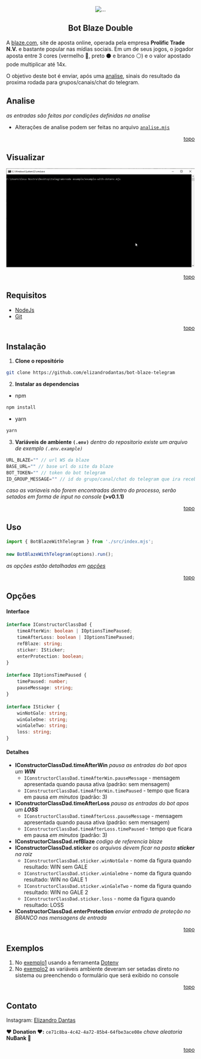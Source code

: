<div id="topo"></div>

<div align="center">
    <a style="text-decoration: none" href="https://blaze.com/r/dZONo">
        <img src="https://blaze.com/images/logo-icon.png" alt="..." width="auto" height="95"/>
    </a>
</div>

<h2 align="center"> Bot Blaze Double </h2>

A [blaze.com](https://blaze.com/r/dZONo), site de aposta online, operada pela empresa **Prolific Trade N.V.** e bastante popular nas mídias sociais. Em um de seus jogos, o jogador aposta entre 3 cores (vermelho 🔴, preto ⚫️ e branco ⚪️) e o valor apostado pode multiplicar até 14x.

O objetivo deste bot é enviar, após uma [analise](#analise), sinais do resultado da proxima rodada para grupos/canais/chat do telegram.

## Analise 
_as entradas são feitas por condições definidas na analise_
* Alterações de analise podem ser feitas no arquivo [`analise.mjs`](https://github.com/elizandrodantas/bot-blaze-telegram/blob/main/src/core/analise.mjs)

<p align="right"><a href="#topo">topo</a></p>

## Visualizar

<img src="./assets/20220827_221141.gif" alt="..." />

<p align="right"><a href="#topo">topo</a></p>

## Requisitos

* [NodeJs](https://nodejs.org/en/download/)
* [Git](https://git-scm.com/downloads)

<p align="right"><a href="#topo">topo</a></p>

## Instalação

1. **Clone o repositório**
```sh
git clone https://github.com/elizandrodantas/bot-blaze-telegram
```

2. **Instalar as dependencias**
- npm
```sh
npm install
```
- yarn
```sh
yarn
```

3. **Variáveis de ambiente `(.env)`**
_dentro do repositorio existe um arquivo de exemplo `(.env.example)`_

```js
URL_BLAZE="" // url WS da blaze
BASE_URL="" // base url do site da blaze
BOT_TOKEN="" // token do bot telegram
ID_GROUP_MESSAGE="" // id do grupo/canal/chat do telegram que ira receber os sinais (string)
```

_caso as variaveis não forem encontradas dentro do processo, serão setados em forma de input no console_ **(>v0.1.1)**

<p align="right"><a href="#topo">topo</a></p>

## Uso

```javascript
import { BotBlazeWithTelegram } from './src/index.mjs';

new BotBlazeWithTelegram(options).run();
```

_as opções estão detalhadas em [opções](#opções)_

<p align="right"><a href="#topo">topo</a></p>

## Opções

#### Interface
```ts
interface IConstructorClassDad {
    timeAfterWin: boolean | IOptionsTimePaused;
    timeAfterLoss: boolean | IOptionsTimePaused;
    refBlaze: string;
    sticker: ISticker;
    enterProtection: boolean;
}

interface IOptionsTimePaused {
    timePaused: number;
    pauseMessage: string;
}

interface ISticker {
    winNotGale: string;
    winGaleOne: string;
    winGaleTwo: string;
    loss: string;
}
```

#### Detalhes
* **IConstructorClassDad.timeAfterWin** _pausa as entradas do bot apos um **WIN**_
    - `IConstructorClassDad.timeAfterWin.pauseMessage` - mensagem apresentada quando pausa ativa (padrão: sem mensagem)
    - `IConstructorClassDad.timeAfterWin.timePaused` - tempo que ficara em pausa _em minutos_ (padrão: 3)
* **IConstructorClassDad.timeAfterLoss** _pausa as entradas do bot apos um **LOSS**_
    - `IConstructorClassDad.timeAfterLoss.pauseMessage` - mensagem apresentada quando pausa ativa (padrão: sem mensagem)
    - `IConstructorClassDad.timeAfterLoss.timePaused` - tempo que ficara em pausa _em minutos_ (padrão: 3)
* **IConstructorClassDad.refBlaze** _codigo de referencia blaze_
* **IConstructorClassDad.sticker** _os arquivos devem ficar na pasta **sticker** na raiz_
    - `IConstructorClassDad.sticker.winNotGale` - nome da figura quando resultado: WIN sem GALE
    - `IConstructorClassDad.sticker.winGaleOne` - nome da figura quando resultado: WIN no GALE 1
    - `IConstructorClassDad.sticker.winGaleTwo` - nome da figura quando resultado: WIN no GALE 2
    - `IConstructorClassDad.sticker.loss` - nome da figura quando resultado: LOSS
* **IConstructorClassDad.enterProtection** _enviar entrada de proteção no BRANCO nas mensagens de entrada_

<p align="right"><a href="#topo">topo</a></p>

## Exemplos

1. No [exemplo1](https://github.com/elizandrodantas/bot-blaze-telegram/tree/main/example/example-with-dotenv.mjs) usando a ferramenta [Dotenv](https://github.com/motdotla/dotenv)
2. No [exemplo2](https://github.com/elizandrodantas/bot-blaze-telegram/tree/main/example/example-without-dotenv.mjs) as variáveis ambiente deveram ser setadas direto no sistema ou preenchendo o formulário que será exibido no console

<p align="right"><a href="#topo">topo</a></p>

## Contato

Instagram: <a href="https://www.instagram.com/elizandrodantas/" target="_blank">Elizandro Dantas</a>

**❤️ Donation ❤️:** `ce71c8ba-4c42-4a72-85b4-64fbe3ace08e` _chave aleatoria_ **NuBank 💜**

<p align="right"><a href="#topo">topo</a></p>